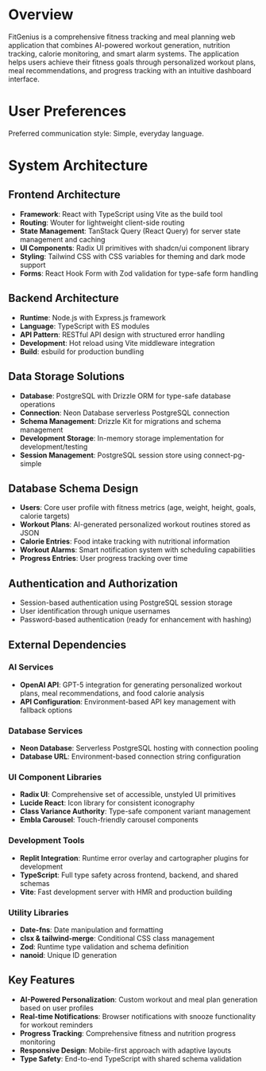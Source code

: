 # Overview

FitGenius is a comprehensive fitness tracking and meal planning web application that combines AI-powered workout generation, nutrition tracking, calorie monitoring, and smart alarm systems. The application helps users achieve their fitness goals through personalized workout plans, meal recommendations, and progress tracking with an intuitive dashboard interface.

# User Preferences

Preferred communication style: Simple, everyday language.

# System Architecture

## Frontend Architecture
- **Framework**: React with TypeScript using Vite as the build tool
- **Routing**: Wouter for lightweight client-side routing
- **State Management**: TanStack Query (React Query) for server state management and caching
- **UI Components**: Radix UI primitives with shadcn/ui component library
- **Styling**: Tailwind CSS with CSS variables for theming and dark mode support
- **Forms**: React Hook Form with Zod validation for type-safe form handling

## Backend Architecture
- **Runtime**: Node.js with Express.js framework
- **Language**: TypeScript with ES modules
- **API Pattern**: RESTful API design with structured error handling
- **Development**: Hot reload using Vite middleware integration
- **Build**: esbuild for production bundling

## Data Storage Solutions
- **Database**: PostgreSQL with Drizzle ORM for type-safe database operations
- **Connection**: Neon Database serverless PostgreSQL connection
- **Schema Management**: Drizzle Kit for migrations and schema management
- **Development Storage**: In-memory storage implementation for development/testing
- **Session Management**: PostgreSQL session store using connect-pg-simple

## Database Schema Design
- **Users**: Core user profile with fitness metrics (age, weight, height, goals, calorie targets)
- **Workout Plans**: AI-generated personalized workout routines stored as JSON
- **Calorie Entries**: Food intake tracking with nutritional information
- **Workout Alarms**: Smart notification system with scheduling capabilities
- **Progress Entries**: User progress tracking over time

## Authentication and Authorization
- Session-based authentication using PostgreSQL session storage
- User identification through unique usernames
- Password-based authentication (ready for enhancement with hashing)

## External Dependencies

### AI Services
- **OpenAI API**: GPT-5 integration for generating personalized workout plans, meal recommendations, and food calorie analysis
- **API Configuration**: Environment-based API key management with fallback options

### Database Services
- **Neon Database**: Serverless PostgreSQL hosting with connection pooling
- **Database URL**: Environment-based connection string configuration

### UI Component Libraries
- **Radix UI**: Comprehensive set of accessible, unstyled UI primitives
- **Lucide React**: Icon library for consistent iconography
- **Class Variance Authority**: Type-safe component variant management
- **Embla Carousel**: Touch-friendly carousel components

### Development Tools
- **Replit Integration**: Runtime error overlay and cartographer plugins for development
- **TypeScript**: Full type safety across frontend, backend, and shared schemas
- **Vite**: Fast development server with HMR and production building

### Utility Libraries
- **Date-fns**: Date manipulation and formatting
- **clsx & tailwind-merge**: Conditional CSS class management
- **Zod**: Runtime type validation and schema definition
- **nanoid**: Unique ID generation

## Key Features
- **AI-Powered Personalization**: Custom workout and meal plan generation based on user profiles
- **Real-time Notifications**: Browser notifications with snooze functionality for workout reminders
- **Progress Tracking**: Comprehensive fitness and nutrition progress monitoring
- **Responsive Design**: Mobile-first approach with adaptive layouts
- **Type Safety**: End-to-end TypeScript with shared schema validation